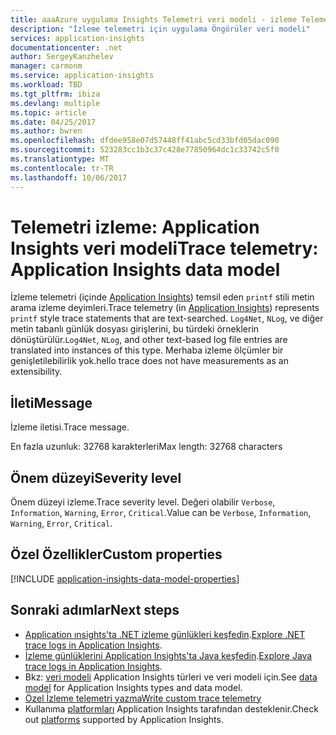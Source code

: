 ```yaml
---
title: aaaAzure uygulama Insights Telemetri veri modeli - izleme Telemetri | Microsoft Docs
description: "İzleme telemetri için uygulama Öngörüler veri modeli"
services: application-insights
documentationcenter: .net
author: SergeyKanzhelev
manager: carmonm
ms.service: application-insights
ms.workload: TBD
ms.tgt_pltfrm: ibiza
ms.devlang: multiple
ms.topic: article
ms.date: 04/25/2017
ms.author: bwren
ms.openlocfilehash: dfdee958e07d57448ff41abc5cd33bfd05dac090
ms.sourcegitcommit: 523283cc1b3c37c428e77850964dc1c33742c5f0
ms.translationtype: MT
ms.contentlocale: tr-TR
ms.lasthandoff: 10/06/2017
---
```

# <a name="trace-telemetry-application-insights-data-model"></a><span data-ttu-id="7367d-103">Telemetri izleme: Application Insights veri modeli</span><span class="sxs-lookup"><span data-stu-id="7367d-103">Trace telemetry: Application Insights data model</span></span>

<span data-ttu-id="7367d-104">İzleme telemetri (içinde [Application Insights](app-insights-overview.md)) temsil eden `printf` stili metin arama izleme deyimleri.</span><span class="sxs-lookup"><span data-stu-id="7367d-104">Trace telemetry (in [Application Insights](app-insights-overview.md)) represents `printf` style trace statements that are text-searched.</span></span> <span data-ttu-id="7367d-105">`Log4Net`, `NLog`, ve diğer metin tabanlı günlük dosyası girişlerini, bu türdeki örneklerin dönüştürülür.</span><span class="sxs-lookup"><span data-stu-id="7367d-105">`Log4Net`, `NLog`, and other text-based log file entries are translated into instances of this type.</span></span> <span data-ttu-id="7367d-106">Merhaba izleme ölçümler bir genişletilebilirlik yok.</span><span class="sxs-lookup"><span data-stu-id="7367d-106">hello trace does not have measurements as an extensibility.</span></span>

## <a name="message"></a><span data-ttu-id="7367d-107">İleti</span><span class="sxs-lookup"><span data-stu-id="7367d-107">Message</span></span>

<span data-ttu-id="7367d-108">İzleme iletisi.</span><span class="sxs-lookup"><span data-stu-id="7367d-108">Trace message.</span></span>

<span data-ttu-id="7367d-109">En fazla uzunluk: 32768 karakterleri</span><span class="sxs-lookup"><span data-stu-id="7367d-109">Max length: 32768 characters</span></span>

## <a name="severity-level"></a><span data-ttu-id="7367d-110">Önem düzeyi</span><span class="sxs-lookup"><span data-stu-id="7367d-110">Severity level</span></span>

<span data-ttu-id="7367d-111">Önem düzeyi izleme.</span><span class="sxs-lookup"><span data-stu-id="7367d-111">Trace severity level.</span></span> <span data-ttu-id="7367d-112">Değeri olabilir `Verbose`, `Information`, `Warning`, `Error`, `Critical`.</span><span class="sxs-lookup"><span data-stu-id="7367d-112">Value can be `Verbose`, `Information`, `Warning`, `Error`, `Critical`.</span></span>

## <a name="custom-properties"></a><span data-ttu-id="7367d-113">Özel Özellikler</span><span class="sxs-lookup"><span data-stu-id="7367d-113">Custom properties</span></span>

[!INCLUDE [application-insights-data-model-properties](../../includes/application-insights-data-model-properties.md)]

## <a name="next-steps"></a><span data-ttu-id="7367d-114">Sonraki adımlar</span><span class="sxs-lookup"><span data-stu-id="7367d-114">Next steps</span></span>

- <span data-ttu-id="7367d-115">[Application ınsights'ta .NET izleme günlükleri keşfedin](app-insights-asp-net-trace-logs.md).</span><span class="sxs-lookup"><span data-stu-id="7367d-115">[Explore .NET trace logs in Application Insights](app-insights-asp-net-trace-logs.md).</span></span>
- <span data-ttu-id="7367d-116">[İzleme günlüklerini Application Insights'ta Java keşfedin](app-insights-java-trace-logs.md).</span><span class="sxs-lookup"><span data-stu-id="7367d-116">[Explore Java trace logs in Application Insights](app-insights-java-trace-logs.md).</span></span>
- <span data-ttu-id="7367d-117">Bkz: [veri modeli](application-insights-data-model.md) Application Insights türleri ve veri modeli için.</span><span class="sxs-lookup"><span data-stu-id="7367d-117">See [data model](application-insights-data-model.md) for Application Insights types and data model.</span></span>
- [<span data-ttu-id="7367d-118">Özel İzleme telemetri yazma</span><span class="sxs-lookup"><span data-stu-id="7367d-118">Write custom trace telemetry</span></span>](app-insights-api-custom-events-metrics.md#tracktrace)
- <span data-ttu-id="7367d-119">Kullanıma [platformları](app-insights-platforms.md) Application Insights tarafından desteklenir.</span><span class="sxs-lookup"><span data-stu-id="7367d-119">Check out [platforms](app-insights-platforms.md) supported by Application Insights.</span></span>

